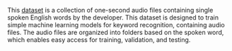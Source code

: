 
This [dataset](https://drive.google.com/drive/folders/1kAuKUZF1qZFbNUM1SjHRAA8Gx1Ain0Lj?usp=sharing) is a collection of one-second audio files containing single spoken English words by the developer. This dataset is designed to train simple machine learning models for keyword recognition, containing audio files. The audio files are organized into folders based on the spoken word, which enables easy access for training, validation, and testing.
